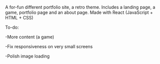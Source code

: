 A for-fun different portfolio site, a retro theme.
Includes a landing page, a game, portfolio page and an about page.
Made with React (JavaScript + HTML + CSS)

To-do:

-More content (a game)

-Fix responsiveness on very small screens

-Polish image loading
